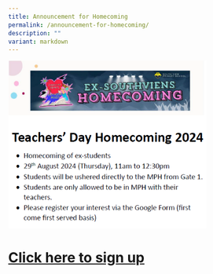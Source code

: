 ```yaml
---
title: Announcement for Homecoming
permalink: /announcement-for-homecoming/
description: ""
variant: markdown
---
```

<img style="width: 80%;" src="/images/Homecoming.png">
<h1><a href="https://docs.google.com/forms/d/e/1FAIpQLSesE_CNt5mG7WLBwdlG4x78WzVQiKo9mezuJtCfe-Qlaud3Sw/viewform" target="_blank" rel="noopener">Click here to sign up</a></h1>